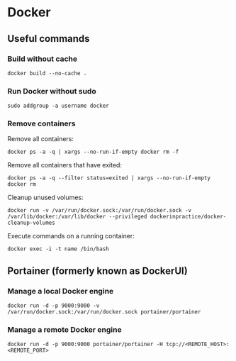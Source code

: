 # Docker

## Useful commands

### Build without cache

```
docker build --no-cache .
```

### Run Docker without sudo

```
sudo addgroup -a username docker
```

### Remove containers

Remove all containers:

```
docker ps -a -q | xargs --no-run-if-empty docker rm -f
```

Remove all containers that have exited:

```
docker ps -a -q --filter status=exited | xargs --no-run-if-empty docker rm
```

Cleanup unused volumes:

```
docker run -v /var/run/docker.sock:/var/run/docker.sock -v /var/lib/docker:/var/lib/docker --privileged dockerinpractice/docker-cleanup-volumes
```

Execute commands on a running container:

```
docker exec -i -t name /bin/bash
```

## Portainer (formerly known as DockerUI)

### Manage a local Docker engine

```
docker run -d -p 9000:9000 -v /var/run/docker.sock:/var/run/docker.sock portainer/portainer
```

### Manage a remote Docker engine

```
docker run -d -p 9000:9000 portainer/portainer -H tcp://<REMOTE_HOST>:<REMOTE_PORT>
```
